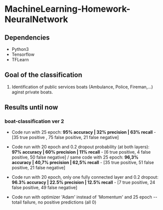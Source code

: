 # MachineLearning-Homework-NeuralNetwork

## Dependencies
- Python3
- Tensorflow 
- TFLearn

## Goal of the classification 
1) Identification of public services boats (Ambulance, Police, Fireman,...) aginst private boats. 

## Results until now
### boat-classification ver 2
- Code run with 25 epoch: **95% accuracy | 32% precision | 63% recall** - [35 true positive , 75 false positive, 21 false negative]

- Code run with 20 epoch and 0.2 dropout probability (at both layers): **97% accuracy | 60% precision | 11% recall** - [6 true positive, 4 false positive, 50 false negative]  /  same code with 25 epoch: **96,3% accuracy | 40,7% precision | 62,5% recall** - [35 true positive, 51 false positive, 21 false negative]

- Code run with 20 epoch, only one fully connected layer and 0.2 dropout: **96.3% accuracy | 22.5% precision | 12.5% recall** - [7 true positive, 24 false positive, 49 false negative]

- Code run with optimizer 'Adam' instead of 'Momentum' and 25 epoch -- totail failure, no positive predictions (all 0)
